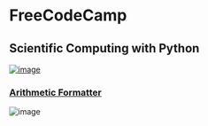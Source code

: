 # FreeCodeCamp

## Scientific Computing with Python

[![image](https://github.com/Ventura94/FreeCodeCamp_Proyects_for_Certificactions/blob/master/certifications/scientific_computing_with_python.png?raw=true)](https://www.freecodecamp.org/certification/V3N2R4/scientific-computing-with-python-v7)

### [Arithmetic Formatter]()

![image](https://img.shields.io/badge/Python-FFD43B?style=for-the-badge&logo=python&logoColor=blue)